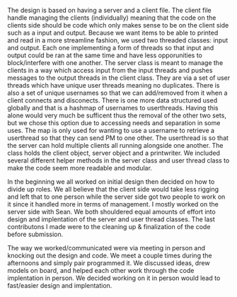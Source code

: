 The design is based on having a server and a client file. The client file handle managing the clients (individually) meaning that the code on the clients side should be code which only makes sense to be on the client side such as a input and output. Because we want items to be able to printed and read in a more streamline fashion, we used two threaded classes: input and output. Each one implementing a form of threads so that input and output could be ran at the same time and have less opporunities to block/interfere with one another. The server class is meant to manage the clients in a way which access input from the input threads and pushes messages to the output threads in the client class. They are via a set of user threads which have unique user threads meaning no duplicates. There is also a set of unique usernames so that we can add/removed from it when a client connects and disconects. There is one more data structured used globally and that is a hashmap of usernames to userthreads. Having this alone would very much be sufficent thus the removal of the other two sets, but we chose this option due to accessing needs and separation in some uses. The map is only used for wanting to use a username to retrieve a userthread so that they can send PM to one other. The userthread is so that the server can hold multiple clients all running alongside one another. The class holds the client object, server object and a printwriter. We included several different helper methods in the server class and user thread class to make the code seem more readable and modular. 

In the beginning we all worked on initial design then decided on how to divide up roles. We all believe that the client side would take less rigging and left that to one person while the server side got two people to work on it since it handled more in terms of management. I mostly worked on the server side with Sean. We both shouldered equal amounts of effort into design and implentation of the server and user thread classes. The last contributons I made were to the cleaning up & finalization of the code before submission. 

The way we worked/communicated were via meeting in person and knocking out the design and code. We meet a couple times during the afternoons and simply pair programmed it. We discussed ideas, drew models on board, and helped each other work through the code implentation in person. We decided working on it in person would lead to fast/easier design and implentation. 